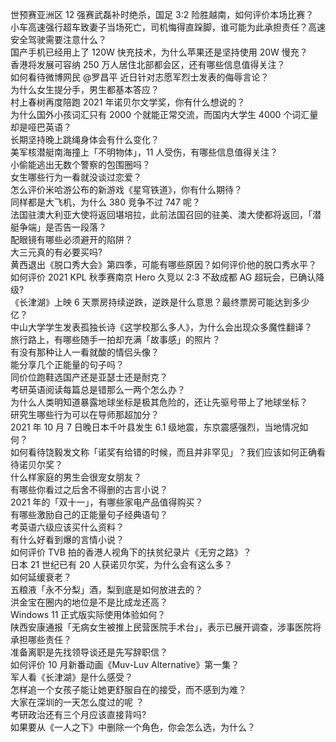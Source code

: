 世预赛亚洲区 12 强赛武磊补时绝杀，国足 3:2 险胜越南，如何评价本场比赛？  
小车高速强行超车致妻子当场死亡，司机悔得直跺脚，谁可能为此承担责任？高速安全驾驶需要注意什么？  
国产手机已经用上了 120W 快充技术，为什么苹果还是坚持使用 20W 慢充？  
香港将发展可容纳 250 万人居住北部都会区，还有哪些信息值得关注？  
如何看待微博网民 @罗昌平 近日针对志愿军烈士发表的侮辱言论？  
为什么女生提分手，男生都基本答应？  
村上春树再度陪跑 2021 年诺贝尔文学奖，你有什么想说的？  
为什么国外小孩词汇只有 2000 个就能正常交流，而国内大学生 4000 个词汇量却是哑巴英语？  
长期坚持晚上跳绳身体会有什么变化？  
美军核潜艇南海撞上「不明物体」，11 人受伤，有哪些信息值得关注？  
小偷能逃出无数个警察的包围圈吗？  
女生哪些行为一看就没谈过恋爱？  
怎么评价米哈游公布的新游戏《星穹铁道》，你有什么期待？  
同样都是大飞机，为什么 380 竞争不过 747 呢？  
法国驻澳大利亚大使将返回堪培拉，此前法国召回的驻美、澳大使都将返回，「潜艇争端」是否告一段落？  
配眼镜有哪些必须避开的陷阱？  
大三元真的有必要买吗?  
黄西退出《脱口秀大会》第四季，可能有哪些原因？如何评价他的脱口秀水平？  
如何评价 2021 KPL 秋季赛南京 Hero 久竞以 2:3 不敌成都 AG 超玩会，已确认降级?  
《长津湖》上映 6 天票房持续逆跌，逆跌是什么意思？最终票房可能达到多少亿？  
中山大学学生发表孤独长诗《这学校那么多人》，为什么会出现众多魔性翻译？  
旅行路上，有哪些随手一拍却充满「故事感」的照片？  
有没有那种让人一看就酸的情侣头像？  
能分享几个正能量的句子吗？  
同价位跑鞋选国产还是亚瑟士还是耐克？  
考研英语阅读每篇总是错那么一两个怎么办？  
为什么人类明知道暴露地球坐标是极其危险的，还让先驱号带上了地球坐标？  
研究生哪些行为可以在导师那超加分？  
2021 年 10 月 7 日晚日本千叶县发生 6.1 级地震，东京震感强烈，当地情况如何？  
如何看待饶毅发文称「诺奖有给错的时候，而且并非罕见」？我们应该如何正确看待诺贝尔奖？  
什么样家庭的男生会很宠女朋友？  
有哪些你看过之后舍不得删的古言小说？  
2021 年的「双十一」，有哪些家电产品值得购买？  
有哪些激励自己的正能量句子经典语句？  
考英语六级应该买什么资料？  
有什么好看到爆的言情小说？  
如何评价 TVB 拍的香港人视角下的扶贫纪录片《无穷之路》？  
日本 21 世纪已有 20 人获诺贝尔奖，为什么会有这么多？  
如何延缓衰老？  
五粮液「永不分梨」酒，梨到底是如何放进去的？  
洪金宝在圈内的地位是不是比成龙还高？  
Windows 11 正式版实际使用体验如何？  
陕西安康通报「无病女生被推上民营医院手术台」，表示已展开调查，涉事医院将承担哪些责任？  
准备离职是先找领导谈还是先写辞职信？  
如何评价 10 月新番动画《Muv-Luv Alternative》第一集？  
军人看《长津湖》是什么感受？  
怎样追一个女孩子能让她更舒服自在的接受，而不感到为难？  
大家在深圳的一天怎么度过的呢 ？  
考研政治还有三个月应该直接背吗?  
如果要从《一人之下》中删除一个角色，你会怎么选，为什么？  
